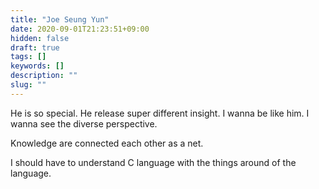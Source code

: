 ```yaml
---
title: "Joe Seung Yun"
date: 2020-09-01T21:23:51+09:00
hidden: false
draft: true
tags: []
keywords: []
description: ""
slug: ""
---
```



He is so special.
He release super different insight.
I wanna be like him.
I wanna see the diverse perspective.

Knowledge are connected each other as a net.

I should have to understand C language with the things around of the language.
